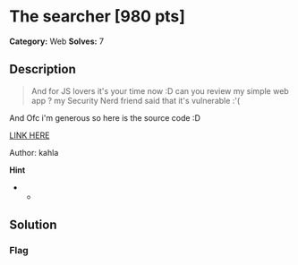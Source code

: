 # The searcher [980 pts]

**Category:** Web
**Solves:** 7

## Description
>And for JS lovers it's your time now :D can you review my simple web app ? my Security Nerd friend said that it's vulnerable :'(

And Ofc i'm generous so here is the source code :D

<a href="http://54.164.62.100:8050/">LINK HERE </a>

Author: kahla

**Hint**
* -

## Solution

### Flag

